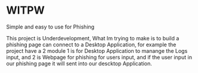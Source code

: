 # WITPW
Simple and easy to use for Phishing

This project is Underdevelopment, What Im trying to make is to build a phishing page can connect to a Desktop Application, for example the project have a 2 module 1 is for Desktop Application to manange
the Logs input, and 2 is Webpage for phishing for users input, and if the user input in our phishing page it will sent into our descktop Application.
